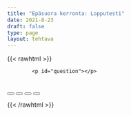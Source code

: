 ```yaml
---
title: "Epäsuora kerronta: Lopputesti"
date: 2021-8-23
draft: false
type: page
layout: tehtava
---
```


<!-- raw html -->
{{< rawhtml >}}
<link rel="stylesheet" type="text/css" href="/css/monivalinta1.css"/>
<body>
<div id="quiz">

            <p id="question"></p>
 <br>
            <div class="buttons">
            <button id="btn0"><span id="choice0"></span></button> 
            <button id="btn1"><span id="choice1"></span></button>
	          <button id="btn2"><span id="choice2"></span></button> 
            <button id="btn3"><span id="choice3"></span></button>     
</div>
</div>

</body>

<script>

function Quiz(questions) {
  this.score = 0;
  this.questions = questions;
  this.questionIndex = 0;
}

Quiz.prototype.getQuestionIndex = function() {
  return this.questions[this.questionIndex];
}

Quiz.prototype.guess = function(answer) {
  if (this.getQuestionIndex().isCorrectAnswer(answer)) {
    this.score++;
  } else {
  displayFinalMessage();}

  this.questionIndex++;
}

Quiz.prototype.isEnded = function() {
  return this.questionIndex === this.questions.length;
}

function startOver() {
  location.reload(true);
}

function Question(text, choices, answer) {
  this.text = text;
  this.choices = choices;
  this.answer = answer;
}

Question.prototype.isCorrectAnswer = function(choice) {
  return this.answer === choice;
}

function populate() {
  if (quiz.isEnded()) {
    showScores();
  } else {
    // show question
    var element = document.getElementById("question");
    element.innerHTML = quiz.getQuestionIndex().text;

    // show options
    var choices = quiz.getQuestionIndex().choices;
    for (var i = 0; i < choices.length; i++) {
      var element = document.getElementById("choice" + i);
      element.innerHTML = choices[i];
      guess("btn" + i, choices[i]);
    }

    showProgress();
  }
}

function guess(id, guess) {
  var button = document.getElementById(id);
  button.onclick = function() {
    quiz.guess(guess);
    populate();
  }
}

function showProgress() {
  var currentQuestionNumber = quiz.questionIndex + 1;
  var element = document.getElementById("progress");
  element.innerHTML = "Question " + currentQuestionNumber + " of " + quiz.questions.length;
}

function showScores() {
  var gameOverHTML = "<h1>Aivan mahtavaa!!</h1>";
  gameOverHTML += "<h2 id='score'> Sait kaikki " + quiz.score + " kohtaa oikein! </h2>"
  var element = document.getElementById("quiz");
  element.innerHTML = gameOverHTML;
}

function displayFinalMessage() {
  $("#buttons").empty();
  $("#quiz").empty();
  $("#quiz").append('<div id="finalMessage">Oh dear!<br><br>Nyt meni väärin niin että heilahti.<br>Mutta ei se haittaa, kokeile uudestaan!</div>');
  $("#quiz").append('<button id="resetbutton">Takaisin alkuun</button>')
  document.getElementById("resetbutton").onclick = (startOver);
 }

// kysymykset tähän
var questions = [
  new Question('"He will come tomorrow."<br>He told me that he ________ the following day.', ['is coming', 'will come', 'would come', 'was coming'], 'would come'),
  new Question('"I have been there before"<br>She said she _______ there before.', ['was','had been','has been', 'were'], 'had been'),
  new Question('"My hobbies are taking all my time"<br>He mentioned that his hobbies ______ all his time.', ['are taking', 'was taking', 'were taking', 'had been taking'], 'were taking'),
  new Question('"I am flying to Kemi tomorrow"<br>She said she _______ to Kemi the following day.', ['are flying', 'were flying', 'was flying', 'have been flying'], 'was flying'),
  new Question('"We went there last year as well"<br>She also said they ______ there the previous year as well.', ['went', 'had been', 'had gone', 'were'], 'had gone'),
  new Question('She said, "Shall we begin?"<br>She asked _____________', ['should we begin?', 'shall we begin?', 'if we should begin.', 'if we shall begin.'], 'if we should begin.'),
  new Question('"Who are you?"<br>The officer asked ___________', ["who he was", "me who he was", "me who he was", "who I was"], "who I was"),
  new Question('"We saw the Snow Castle when we went to Kemi"<br>She told me she _____ the Snow Castle when she _____ to Kemi',  ["saw, went", "saw, had gone", "had seen, went", "had seen, had gone" ], "had seen, had gone"),
  new Question('"Why didn&apost you send me a postcard?"<br>He asked me why  _______ him a postcard.', ["didn't I send", "hadn't I sent", "I didn't send", "I hadn't sent" ], "hadn't I sent"),
  new Question('"I am going to school."<br>My brother says he ____________ to school.', ["went", "had gone", "was going", "is going" ], "is going"),
  new Question('"How long will it take to walk from Helsinki to Berlin?"<br>Johnny asked how long it ________ from Helsinki to Berlin.', ["takes", "will take", "would take", "took" ], "would take"),
  new Question('I told him __________ do it', ["don't", "to don't", "to not", "not to" ], "not to"),
  new Question('"Are you going to the party?"<br>He asked ___________ to the party', ["was I", "will I", "if I was going", "was I going" ], "if I was going"),
];

$('.reset').click(startOver);

var quiz = new Quiz(questions);

populate();
</script> 

{{< /rawhtml >}}


